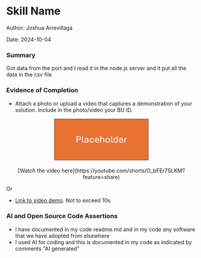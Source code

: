 #  Skill Name

Author: Joshua Arrevillaga

Date: 2024-10-04

### Summary

Got data from the port and I read it in the node.js server and it put all the data in the csv file

### Evidence of Completion
- Attach a photo or upload a video that captures a demonstration of
  your solution. Include in the photo/video your BU ID.

<p align="center">
  <img src="./images/ece444.png" width="50%">
</p>

<p align="center">
  [Watch the video here](https://youtube.com/shorts/O_bFEr7SLKM?feature=share)
</p>


Or

- [Link to video demo](). Not to exceed 10s

### AI and Open Source Code Assertions

- I have documented in my code readme.md and in my code any
software that we have adopted from elsewhere
- I used AI for coding and this is documented in my code as
indicated by comments "AI generated" 



